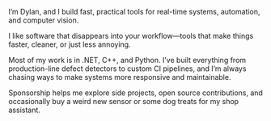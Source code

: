 I’m Dylan, and I build fast, practical tools for real-time systems, automation, and computer vision.

I like software that disappears into your workflow—tools that make things faster, cleaner, or just less annoying.

Most of my work is in .NET, C++, and Python. I’ve built everything from production-line defect detectors to custom CI pipelines, and I’m always chasing ways to make systems more responsive and maintainable.

Sponsorship helps me explore side projects, open source contributions, and occasionally buy a weird new sensor or some dog treats for my shop assistant.
